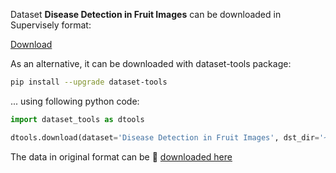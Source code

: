 Dataset **Disease Detection in Fruit Images** can be downloaded in Supervisely format:

 [Download](https://assets.supervise.ly/supervisely-supervisely-assets-public/teams_storage/j/0/7n/QGz5WbKFT4cd7oDce2l5cPAdzAQ9guex1aw9WgSqOcwkoqFcfSxfVY40xvCm7XxLEjiNwViNQLt05vj5HrC2ixntB6rETu92EgLEq4Et1qPO6Kki77NNjaNLMJZK.tar)

As an alternative, it can be downloaded with dataset-tools package:
``` bash
pip install --upgrade dataset-tools
```

... using following python code:
``` python
import dataset_tools as dtools

dtools.download(dataset='Disease Detection in Fruit Images', dst_dir='~/dtools/datasets/Disease Detection in Fruit Images')
```
The data in original format can be :link: [downloaded here](https://github.com/QuIIL/Dataset-Region-Aggregated-Attention-CNN-for-Disease-Detection-in-Fruit-Images/archive/refs/heads/main.zip)
